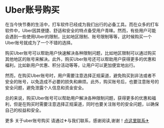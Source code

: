 # Uber账号购买

在当今快节奏的生活中，打车软件已经成为我们出行的必备工具。而在众多的打车软件中，Uber因其便捷、舒适和安全的特点备受用户青睐。然而，有些用户可能会遇到一些使用Uber的限制，比如地区限制、账号限制等等，这时候购买一个Uber账号就成为了一个不错的选择。

购买Uber账号可以帮助用户快速解决各种限制问题，比如地区限制可以通过购买其他地区的账号来解决。此外，购买Uber账号还可以帮助用户获得更多的优惠和福利，比如新用户优惠、积分活动等等，让用户可以更加便宜地出行。

然而，在购买Uber账号时，用户需要注意选择正规渠道，避免购买到非法或者不安全的账号，以免造成不必要的损失和麻烦。此外，购买账号后，也要注意账号的安全问题，避免泄露个人信息和资金安全。

总的来说，购买Uber账号可以帮助用户解决各种限制问题，获得更多的优惠和福利，但是在购买时需要注意选择正规渠道，同时也要关注账号的安全问题，以确保自己的权益和安全。

更多 关于uber账号购买 请通过✈与我们联系，感谢阅读,谢谢！[点这里联系✈](https://sms.k02.cc)
